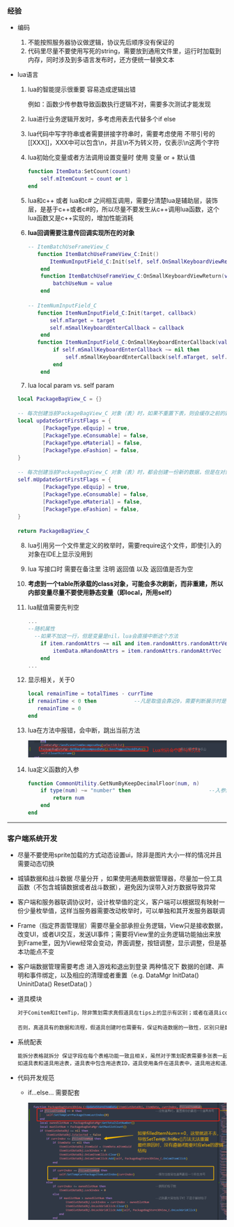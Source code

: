 ### 经验

* 编码

  1. 不能按照服务器协议做逻辑，协议先后顺序没有保证的
  1. 代码里尽量不要使用写死的string，需要放到通用文件里，运行时加载到内存，同时涉及到多语言发布时，还方便统一替换文本

  

* lua语言

  1. lua的智能提示很重要 容易造成逻辑出错

     例如：函数少传参数导致函数执行逻辑不对，需要多次测试才能发现
     
  2. lua进行业务逻辑开发时，多考虑用表去代替多个if else
  
  3. lua代码中写字符串或者需要拼接字符串时，需要考虑使用 不带引号的 [[XXX]]，XXX中可以包含\n，并且\n不为转义符，仅表示\n这两个字符
  
  4. lua初始化变量或者方法调用设置变量时  使用  变量 or + 默认值
  
     ``` lua
     function ItemData:SetCount(count)
         self.mItemCount = count or 1
     end
     ```
  
  5. lua和c++ 或者 lua和c# 之间相互调用，需要分清楚lua是辅助层，装饰层，是基于c++或者c#的，所以尽量不要发生从c++调用lua函数，这个lua函数又是c++实现的，增加性能消耗
  
  6. **lua回调需要注意传回调实现所在的对象**
  
     ``` lua
     -- ItemBatchUseFrameView_C
     	function ItemBatchUseFrameView_C:Init()
         	ItemNumInputField_C:Init(self, self.OnSmallKeyboardViewReturn)
         end
         function ItemBatchUseFrameView_C:OnSmallKeyboardViewReturn(value)
             batchUseNum = value
         end
     
     -- ItemNumInputField_C
     	function ItemNumInputField_C:Init(target, callback)
         	self.mTarget = target
         	self.mSmallKeyboardEnterCallback = callback
         end
     	function ItemNumInputField_C:OnSmallKeyboardEnterCallback(value)
             if self.mSmallKeyboardEnterCallback ~= nil then
                 self.mSmallKeyboardEnterCallback(self.mTarget, self.mUseNum)
             end
         end
     ```
  
  7.  lua  local param vs. self param
  
     ``` lua
     local PackageBagView_C = {}
     
     -- 每次创建当前PackageBagView_C 对象（表）时，如果不重置下表，则会缓存之前的数据
     local updateSortFirstFlags = {
             [PackageType.eEquip] = true,
             [PackageType.eConsumable] = false,
             [PackageType.eMaterial] = false,
             [PackageType.eFashion] = false,
     }
     
     -- 每次创建当前PackageBagView_C 对象（表）时，都会创建一份新的数据，但是在对象销毁时，还是需要重置一下表中的变量，以免变量引用了外部对象
     self.mUpdateSortFirstFlags = {
             [PackageType.eEquip] = true,
             [PackageType.eConsumable] = false,
             [PackageType.eMaterial] = false,
             [PackageType.eFashion] = false,
     }
     
     return PackageBagView_C
     ```
  
  8. lua引用另一个文件里定义的枚举时，需要require这个文件，即使引入的对象在IDE上显示没用到
  
  9. lua 写接口时 需要在备注里 注明 返回值 以及 返回值是否为空
  
  10. **考虑到一个table所承载的class对象，可能会多次刷新，而非重建，所以内部变量尽量不要使用静态变量（即local，所用self）**
  
  11. lua赋值需要先判空
  
      ```  lua
      ...
      --随机属性
      	--如果不加这一行，但是变量是nil，lua会直接中断这个方法
          if item.randomAttrs ~= nil and item.randomAttrs.randomAttrVec ~= nil then  
              itemData.mRandomAttrs = item.randomAttrs.randomAttrVec
          end
      ...
      ```
  
  12. 显示相关，关于0
  
      ``` lua
      local remainTime = totalTimes - currTime
      if remainTime < 0 then			--凡是取值会靠近0，需要判断展示时是否需要展示小于0的情况，否则都要做保护
         remainTime = 0
      end
      ```
  
  13. lua在方法中报错，会中断，跳出当前方法
  
      ![image-20220328082806389](游戏开发经验.assets/image-20220328082806389-16484272887861.png)
      
  14. lua定义函数的入参
  
      ``` lua
      function CommonUtility.GetNumByKeepDecimalFloor(num, n)
          if type(num) ~= "number" then							--入参进行类型判断
              return num
          end
      end
      ```





---



### 客户端系统开发

* 尽量不要使用sprite加载的方式动态设置ui，除非是图片大小一样的情况并且需要动态切换

* 城镇数据和战斗数据 尽量分开 ，如果使用通用数据管理器，尽量加一份工具函数（不包含城镇数据或者战斗数据），避免因为误带入对方数据导致异常

* 客户端和服务器联调协议时，设计枚举值的定义，客户端可以根据现有映射一份少量枚举值，这样当服务器需要改动枚举时，可以单独和其开发服务器联调

* Frame（指定界面管理层）需要尽量全部承担业务逻辑，View只是接收数据，改变UI，或者UI交互，发送UI事件；需要将View里的业务逻辑功能抽出来放到Frame里，因为View经常会变动，界面调整，按钮调整，显示调整，但是基本功能点不变

* 客户端数据管理需要考虑 进入游戏和退出到登录 两种情况下 数据的创建、声明和事件绑定，以及相应的清理或者重置（e.g. DataMgr InitData() UninitData() ResetData() ）

* 道具模块

  ``` tex
  对于Comitem和ItemTip，除非策划需求真假道具在tips上的显示有区别；或者在道具icon上，真假道具的显示有区别，才需要手动做区分
  
  否则，真道具有的数据和流程，假道具创建时也需要有，保证构造数据的一致性，区别只是数据来源不同
  ```

* 系统配表

  ``` tex
  能拆分表格就拆分 保证字段在每个表格功能一致且相关，虽然对于策划配表需要多张表一起修改，但是功能含义上会比较明确
  如道具表和道具用途表，道具表中包含用途表ID，道具使用条件在道具表中，道具用途和道具使用并不相关
  ```

* 代码开发规范

  * if...else... 需要配套

    ![image-20220402142122750](游戏开发经验.assets/image-20220402142122750-16488804840631-16488805105892.png)
